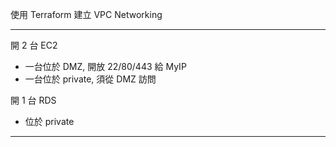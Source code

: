 使用 Terraform 建立 VPC Networking

---

開 2 台 EC2

- 一台位於 DMZ, 開放 22/80/443 給 MyIP
- 一台位於 private, 須從 DMZ 訪問

開 1 台 RDS

- 位於 private

---

